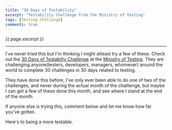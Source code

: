 ```yaml
---
title: "30 Days of Testability"
excerpt: "Testability Challenge from the Ministry of Testing"
tags: [Testing Challenge]
comments: true
---
```

<i>{{ page.excerpt }}</i>
<hr />

I've never tried this but I'm thinking I might atleast try a few of these.
Check out the [30 Days of Testabilty Challenge](https://www.ministryoftesting.com/dojo/lessons/30-days-of-testability) at the [Ministry of Testing](https://www.ministryoftesting.com/).  They are challenging anyone(testers, developers, managers, whomever) around the world to complete 30 challenges in 30 days related to testing.

They have done this before, I've only ever been able to do one of two of the challenges, and never during the actual month of the challlenge, but maybe I can get a few of these done this month, and see where I stand at the end of the month.

If anyone else is trying this, comment below and let me know how far you've gotten.

Here's to being a more testable.
